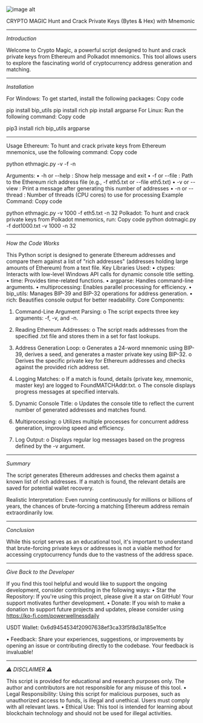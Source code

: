 ![image alt](https://github.com/jay37749/CRYPTO-MAGIC-BRUTEFORCE-ETHEREUM-FINDER/blob/90be627fecdb7ecc92cef4c2e9f8830b4186b3d4/CRYPTOCURRENCY-MAGIC-BRUTEFORCE-ETHEREUM-FINDER.png)

CRYPTO MAGIC
Hunt and Crack Private Keys (Bytes & Hex) with Mnemonic
________________________________________
*Introduction*

Welcome to Crypto Magic, a powerful script designed to hunt and crack private keys from Ethereum and Polkadot mnemonics. This tool allows users to explore the fascinating world of cryptocurrency address generation and matching.
________________________________________
*Installation*

For Windows:
To get started, install the following packages:
Copy code

pip install bip_utils
pip install rich
pip install argparse
For Linux:
Run the following command:
Copy code

pip3 install rich bip_utils argparse
________________________________________
Usage
Ethereum:
To hunt and crack private keys from Ethereum mnemonics, use the following command:
Copy code

python ethmagic.py -v <NUMBER> -f <FILE> -n <THREADS>


Arguments:
•	-h or --help : Show help message and exit
•	-f or --file : Path to the Ethereum rich address file (e.g., -f eth5.txt or --file eth5.txt)
•	-v or --view : Print a message after generating this number of addresses
•	-n or --thread : Number of threads (CPU cores) to use for processing
Example Command:
Copy code

python ethmagic.py -v 1000 -f eth5.txt -n 32
Polkadot:
To hunt and crack private keys from Polkadot mnemonics, run:
Copy code
python dotmagic.py -f dot1000.txt -v 1000 -n 32
________________________________________
*How the Code Works*

This Python script is designed to generate Ethereum addresses and compare them against a list of "rich addresses" (addresses holding large amounts of Ethereum) from a text file.
Key Libraries Used:
•	ctypes: Interacts with low-level Windows API calls for dynamic console title setting.
•	time: Provides time-related functions.
•	argparse: Handles command-line arguments.
•	multiprocessing: Enables parallel processing for efficiency.
•	bip_utils: Manages BIP-39 and BIP-32 operations for address generation.
•	rich: Beautifies console output for better readability.
Core Components:
1.	Command-Line Argument Parsing:
o	The script expects three key arguments: -f, -v, and -n.
2.	Reading Ethereum Addresses:
o	The script reads addresses from the specified .txt file and stores them in a set for fast lookups.

3.	Address Generation Loop:
o	Generates a 24-word mnemonic using BIP-39, derives a seed, and generates a master private key using BIP-32.
o	Derives the specific private key for Ethereum addresses and checks against the provided rich address set.
4.	Logging Matches:
o	If a match is found, details (private key, mnemonic, master key) are logged to FoundMATCHAddr.txt.
o	The console displays progress messages at specified intervals.
5.	Dynamic Console Title:
o	Updates the console title to reflect the current number of generated addresses and matches found.
6.	Multiprocessing:
o	Utilizes multiple processes for concurrent address generation, improving speed and efficiency.
7.	Log Output:
o	Displays regular log messages based on the progress defined by the -v argument.
________________________________________
*Summary*

The script generates Ethereum addresses and checks them against a known list of rich addresses. If a match is found, the relevant details are saved for potential wallet recovery.

Realistic Interpretation:
Even running continuously for millions or billions of years, the chances of brute-forcing a matching Ethereum address remain extraordinarily low.
________________________________________
*Conclusion*

While this script serves as an educational tool, it's important to understand that brute-forcing private keys or addresses is not a viable method for accessing cryptocurrency funds due to the vastness of the address space.
________________________________________
*Give Back to the Developer*

If you find this tool helpful and would like to support the ongoing development, consider contributing in the following ways:
•	Star the Repository: If you're using this project, please give it a star on GitHub! Your support motivates further development.
•	Donate: If you wish to make a donation to support future projects and updates, please consider using https://ko-fi.com/powerwellnessdaily

USDT Wallet: 0x6d9454534f20907638ef3ca33f5f8d3a185e1fce

•	Feedback: Share your experiences, suggestions, or improvements by opening an issue or contributing directly to the codebase. Your feedback is invaluable!
________________________________________
*⚠ DISCLAIMER ⚠*

This script is provided for educational and research purposes only. The author and contributors are not responsible for any misuse of this tool.
•	Legal Responsibility: Using this script for malicious purposes, such as unauthorized access to funds, is illegal and unethical. Users must comply with all relevant laws.
•	Ethical Use: This tool is intended for learning about blockchain technology and should not be used for illegal activities.

